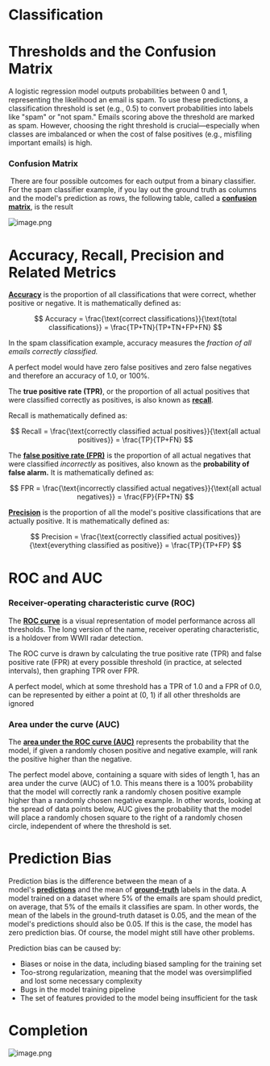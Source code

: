 # Classification

# Thresholds and the Confusion Matrix

A logistic regression model outputs probabilities between 0 and 1, representing the likelihood an email is spam. To use these predictions, a classification threshold is set (e.g., 0.5) to convert probabilities into labels like "spam" or "not spam." Emails scoring above the threshold are marked as spam. However, choosing the right threshold is crucial—especially when classes are imbalanced or when the cost of false positives (e.g., misfiling important emails) is high.

### Confusion Matrix

 There are four possible outcomes for each output from a binary classifier. For the spam classifier example, if you lay out the ground truth as columns and the model's prediction as rows, the following table, called a [**confusion matrix**](https://developers.google.com/machine-learning/glossary#confusion_matrix), is the result

![image.png](image.png)

# Accuracy, Recall, Precision and Related Metrics

[**Accuracy**](https://developers.google.com/machine-learning/glossary#accuracy) is the proportion of all classifications that were correct, whether positive or negative. It is mathematically defined as:

$$
Accuracy = \frac{\text{correct classifications}}{\text{total classifications}} = \frac{TP+TN}{TP+TN+FP+FN}
$$

In the spam classification example, accuracy measures the *fraction of all emails correctly classified.*

A perfect model would have zero false positives and zero false negatives and therefore an accuracy of 1.0, or 100%.

The **true positive rate (TPR)**, or the proportion of all actual positives that were classified correctly as positives, is also known as [**recall**](https://developers.google.com/machine-learning/glossary#recall).

Recall is mathematically defined as:

$$
Recall = \frac{\text{correctly classified actual positives}}{\text{all actual positives}} = \frac{TP}{TP+FN}
$$

The [**false positive rate (FPR)**](https://developers.google.com/machine-learning/glossary#false-positive-rate-fpr) is the proportion of all actual negatives that were classified *incorrectly* as positives, also known as the **probability of false alarm.** It is mathematically defined as:

$$
FPR = \frac{\text{incorrectly classified actual negatives}}{\text{all actual negatives}} = \frac{FP}{FP+TN}
$$

[**Precision**](https://developers.google.com/machine-learning/glossary#precision) is the proportion of all the model's positive classifications that are actually positive. It is mathematically defined as:

$$
Precision = \frac{\text{correctly classified actual positives}}{\text{everything classified as positive}} = \frac{TP}{TP+FP}
$$

# ROC and AUC

### Receiver-operating characteristic curve (ROC)

The [**ROC curve**](https://developers.google.com/machine-learning/glossary#roc-receiver-operating-characteristic-curve) is a visual representation of model performance across all thresholds. The long version of the name, receiver operating characteristic, is a holdover from WWII radar detection.

The ROC curve is drawn by calculating the true positive rate (TPR) and false positive rate (FPR) at every possible threshold (in practice, at selected intervals), then graphing TPR over FPR.

A perfect model, which at some threshold has a TPR of 1.0 and a FPR of 0.0, can be represented by either a point at (0, 1) if all other thresholds are ignored

### Area under the curve (AUC)

The [**area under the ROC curve (AUC)**](https://developers.google.com/machine-learning/glossary#AUC) represents the probability that the model, if given a randomly chosen positive and negative example, will rank the positive higher than the negative.

The perfect model above, containing a square with sides of length 1, has an area under the curve (AUC) of 1.0. This means there is a 100% probability that the model will correctly rank a randomly chosen positive example higher than a randomly chosen negative example. In other words, looking at the spread of data points below, AUC gives the probability that the model will place a randomly chosen square to the right of a randomly chosen circle, independent of where the threshold is set.

# Prediction Bias

Prediction bias is the difference between the mean of a model's [**predictions**](https://developers.google.com/machine-learning/glossary#prediction) and the mean of [**ground-truth**](https://developers.google.com/machine-learning/glossary#ground-truth) labels in the data. A model trained on a dataset where 5% of the emails are spam should predict, on average, that 5% of the emails it classifies are spam. In other words, the mean of the labels in the ground-truth dataset is 0.05, and the mean of the model's predictions should also be 0.05. If this is the case, the model has zero prediction bias. Of course, the model might still have other problems.

Prediction bias can be caused by:

- Biases or noise in the data, including biased sampling for the training set
- Too-strong regularization, meaning that the model was oversimplified and lost some necessary complexity
- Bugs in the model training pipeline
- The set of features provided to the model being insufficient for the task

# Completion

![image.png](image%201.png)